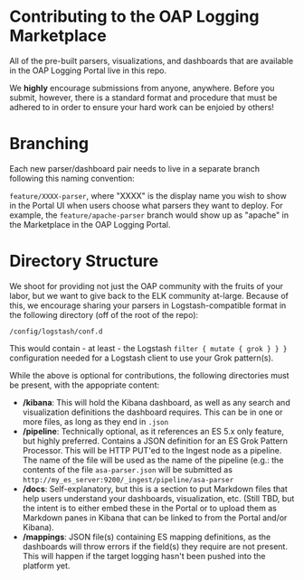# Contributing to the OAP Logging Marketplace

All of the pre-built parsers, visualizations, and dashboards that are available in the OAP Logging Portal live in this repo.

We **highly** encourage submissions from anyone, anywhere. Before you submit, however, there is a standard format and procedure that must be adhered to in order to ensure your hard work can be enjoied by others!

# Branching

Each new parser/dashboard pair needs to live in a separate branch following this naming convention:

`feature/XXXX-parser`, where "XXXX" is the display name you wish to show in the Portal UI when users choose what parsers they want to deploy. For example, the `feature/apache-parser` branch would show up as "apache" in the Marketplace in the OAP Logging Portal.

# Directory Structure

We shoot for providing not just the OAP community with the fruits of your labor, but we want to give back to the ELK community at-large. Because of this, we encourage sharing your parsers in Logstash-compatible format in the following directory (off of the root of the repo):

`/config/logstash/conf.d`

This would contain - at least - the Logstash `filter { mutate { grok } } } ` configuration needed for a Logstash client to use your Grok pattern(s). 

While the above is optional for contributions, the following directories must be present, with the appopriate content:

* **/kibana**: This will hold the Kibana dashboard, as well as any search and visualization definitions the dashboard requires. This can be in one or more files, as long as they end in `.json`
* **/pipeline**: Technically optional, as it references an ES 5.x only feature, but highly preferred. Contains a JSON definition for an ES Grok Pattern Processor. This will be HTTP PUT'ed to the Ingest node	 as a pipeline. The name of the file will be used as the name of the pipeline (e.g.: the contents of the file `asa-parser.json` will be submitted as `http://my_es_server:9200/_ingest/pipeline/asa-parser`
* **/docs**: Self-explanatory, but this is a section to put Markdown files that help users understand your dashboards, visualization, etc. (Still TBD, but the intent is to either embed these in the Portal or to upload them as Markdown panes in Kibana that can be linked to from the Portal and/or Kibana).
* **/mappings**: JSON file(s) containing ES mapping definitions, as the dashboards will throw errors if the field(s) they require are not present. This will happen if the target logging hasn't been pushed into the platform yet.